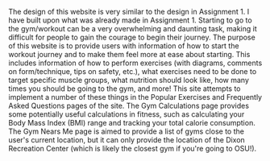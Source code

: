 The design of this website is very similar to the design in Assignment 1. I have built upon what was already made in Assignment 1. Starting to go to the gym/workout can be a very overwhelming and daunting task, making it difficult for people to gain the courage to begin their journey. The purpose of this website is to provide users with information of how to start the workout journey and to make them feel more at ease about starting. This includes information of how to perform exercises (with diagrams, comments on form/technique, tips on safety, etc.), what exercises need to be done to target specific muscle groups, what nutrition should look like, how many times you should be going to the gym, and more! This site attempts to implement a number of these things in the Popular Exercises and Frequently Asked Questions pages of the site. The Gym Calculations page provides some potentially useful calculations in fitness, such as calculating your Body Mass Index (BMI) range and tracking your total calorie consumption. The Gym Nears Me page is aimed to provide a list of gyms close to the user's current location, but it can only provide the location of the Dixon Recreation Center (which is likely the closest gym if you're going to OSU!).
